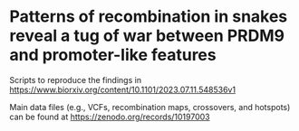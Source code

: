 # Patterns of recombination in snakes reveal a tug of war between PRDM9 and promoter-like features

Scripts to reproduce the findings in https://www.biorxiv.org/content/10.1101/2023.07.11.548536v1

Main data files (e.g., VCFs, recombination maps, crossovers, and hotspots) can be found at https://zenodo.org/records/10197003


